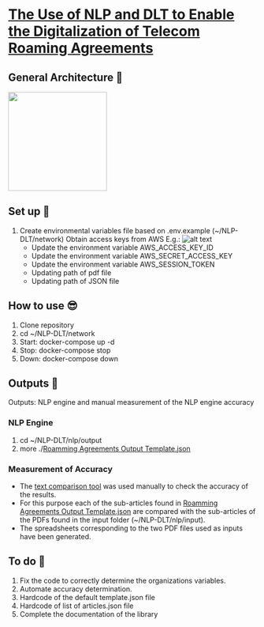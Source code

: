 # [The Use of NLP and DLT to Enable the Digitalization of Telecom Roaming Agreements](https://wiki.hyperledger.org/display/INTERN/Project+Plan%3A+The+Use+of+NLP+and+DLT+to+Enable+the+Digitalization+of+Telecom+Roaming+Agreements)

## General Architecture 🤖
<img src="https://github.com/sfl0r3nz05/NLP-DLT/blob/main/images/gralArch.png" width="200" height="200">

## Set up 🙂
1. Create environmental variables file based on .env.example (~/NLP-DLT/network)
    Obtain access keys from AWS E.g.:
    ![alt text](https://github.com/sfl0r3nz05/NLP-DLT/blob/main/images/accessKey.png)
    - Update the environment variable AWS_ACCESS_KEY_ID
    - Update the environment variable AWS_SECRET_ACCESS_KEY
    - Update the environment variable AWS_SESSION_TOKEN
    - Updating path of pdf file
    - Updating path of JSON file

## How to use 😎
1. Clone repository
2. cd ~/NLP-DLT/network
3. Start: docker-compose up -d
4. Stop: docker-compose stop
5. Down: docker-compose down

## Outputs 💾
Outputs: NLP engine and manual measurement of the NLP engine accuracy

### NLP Engine
1. cd ~/NLP-DLT/nlp/output
2. more ./[Roamming Agreements Output Template.json](https://github.com/sfl0r3nz05/NLP-DLT/blob/main/nlp/data/output/Roaming%20Agreements%20Output%20Template.json)

### Measurement of Accuracy
- The [text comparison tool](https://countwordsfree.com/comparetexts) was used manually to check the accuracy of the results. 
- For this purpose each of the sub-articles found in [Roamming Agreements Output Template.json](https://github.com/sfl0r3nz05/NLP-DLT/blob/main/nlp/data/output/Roaming%20Agreements%20Output%20Template.json) are compared with the sub-articles of the PDFs found in the input folder (~/NLP-DLT/nlp/input).
- The spreadsheets corresponding to the two PDF files used as inputs have been generated.

## To do 🤔
1. Fix the code to correctly determine the organizations variables.
2. Automate accuracy determination.
3. Hardcode of the default template.json file
4. Hardcode of list of articles.json file
5. Complete the documentation of the library